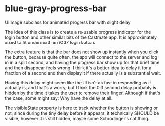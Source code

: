 # blue-gray-progress-bar
UIImage subclass for animated progress bar with slight delay

The idea of this class is to create a re-usable progress indicator for the login button and other similar bits of the Castmate app. It is approximately sized to fit underneath an iOS7 login button.

The extra feature is that the bar does not show up instantly when you click the button, because quite often, the app will connect to the server and log in in a split second, and having the progress bar show up for that brief time and then disappear feels wrong. I think it's a better idea to delay it for a fraction of a second and then display it if there actually is a substantial wait.

Having this delay might seem like the UI isn't as fast in responding as it actually is, and that's a worry, but I think the 0.3 second delay probably is hidden by the time it takes the user to remove their finger. Although if that's the case, some might say: Why have the delay at all.

The visibleState property is here to track whether the button is showing or not, since during the tiny delay before it appears, it technically SHOULD be visible, however it is still hidden, maybe some Schrödinger's cat thing.
